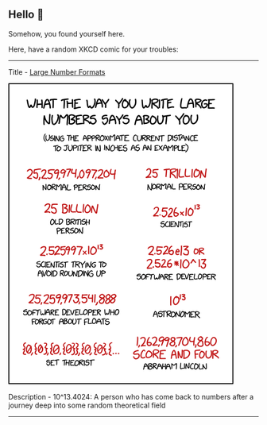 ## Hello 👀

Somehow, you found yourself here.

Here, have a random XKCD comic for your troubles:

-----------------------------------

Title - [Large Number Formats](https://xkcd.com/2319)

![Large Number Formats](./random_comic.png)

Description - 10^13.4024: A person who has come back to numbers after a journey deep into some random theoretical field

-----------------------------------